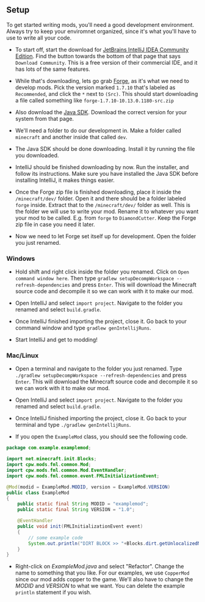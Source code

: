 ## Setup

To get started writing mods, you'll need a good development environment. Always try to keep your enviromnet organized, since it's what you'll have to use to write all your code.

* To start off, start the download for [JetBrains IntelliJ IDEA Community Edition](http://www.jetbrains.com/idea/). Find the button towards the bottom of that page that says `Download Community`. This is a free version of their commercial IDE, and it has lots of the same features.

* While that's downloading, lets go grab [Forge](http://www.minecraftforge.net/forum/index.php?action=files), as it's what we need to develop mods. Pick the version marked `1.7.10` that's labeled as `Recommended`, and click the `*` next to `(Src)`. This should start downloading a file called something like `forge-1.7.10-10.13.0.1180-src.zip`

* Also download the [Java SDK](http://www.oracle.com/technetwork/java/javase/downloads/jdk7-downloads-1880260.html). Download the correct version for your system from that page.

* We'll need a folder to do our development in. Make a folder called `minecraft` and another inside that called `dev`.

* The Java SDK should be done downloading. Install it by running the file you downloaded.

* IntelliJ should be finished downloading by now. Run the installer, and follow its instructions. Make sure you have installed the Java SDK before installing IntelliJ, it makes things easier.

* Once the Forge zip file is finished downloading, place it inside the `/minecraft/dev/` folder. Open it and there should be a folder labeled `forge` inside. Extract that to the `/minecraft/dev/` folder as well. This is the folder we will use to write your mod. Rename it to whatever you want your mod to be called. E.g. from `forge` to `DiamondCutter`. Keep the Forge zip file in case you need it later.

* Now we need to let Forge set itself up for development. Open the folder you just renamed.

### Windows
* Hold shift and right click inside the folder you renamed. Click on `Open command window here`. Then type `gradlew setupDecompWorkspace --refresh-dependencies` and press `Enter`. This will download the Minecraft source code and decompile it so we can work with it to make our mod.

* Open IntelliJ and select `import project`. Navigate to the folder you renamed and select `build.gradle`.

* Once IntelliJ finished importing the project, close it. Go back to your command window and type `gradlew genIntellijRuns`.

* Start IntelliJ and get to modding!

### Mac/Linux
* Open a terminal and navigate to the folder you just renamed. Type `./gradlew setupDecompWorkspace --refresh-dependencies` and press `Enter`. This will download the Minecraft source code and decompile it so we can work with it to make our mod.

* Open IntelliJ and select `import project`. Navigate to the folder you renamed and select `build.gradle`.

* Once IntelliJ finished importing the project, close it. Go back to your terminal and type `./gradlew genIntellijRuns`.

* If you open the `ExampleMod` class, you should see the following code.

```java
package com.example.examplemod;

import net.minecraft.init.Blocks;
import cpw.mods.fml.common.Mod;
import cpw.mods.fml.common.Mod.EventHandler;
import cpw.mods.fml.common.event.FMLInitializationEvent;

@Mod(modid = ExampleMod.MODID, version = ExampleMod.VERSION)
public class ExampleMod
{
    public static final String MODID = "examplemod";
    public static final String VERSION = "1.0";

    @EventHandler
    public void init(FMLInitializationEvent event)
    {
		// some example code
        System.out.println("DIRT BLOCK >> "+Blocks.dirt.getUnlocalizedName());
    }
}
```
* Right-click on _ExampleMod.java_ and select "Refactor". Change the name to something that you like. For our examples, we use `CopperMod` since our mod adds copper to the game. We'll also have to change the _MODID_ and _VERSION_ to what we want. You can delete the example `println` statement if you wish.
